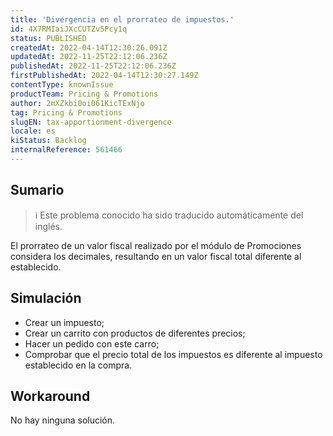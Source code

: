 ```yaml
---
title: 'Divergencia en el prorrateo de impuestos.'
id: 4X7RMIaiJXcCUTZv5Pcy1q
status: PUBLISHED
createdAt: 2022-04-14T12:30:26.091Z
updatedAt: 2022-11-25T22:12:06.236Z
publishedAt: 2022-11-25T22:12:06.236Z
firstPublishedAt: 2022-04-14T12:30:27.149Z
contentType: knownIssue
productTeam: Pricing & Promotions
author: 2mXZkbi0oi061KicTExNjo
tag: Pricing & Promotions
slugEN: tax-apportionment-divergence
locale: es
kiStatus: Backlog
internalReference: 561466
---
```


## Sumario

>ℹ️ Este problema conocido ha sido traducido automáticamente del inglés.


El prorrateo de un valor fiscal realizado por el módulo de Promociones considera los decimales, resultando en un valor fiscal total diferente al establecido.



## Simulación



- Crear un impuesto;
- Crear un carrito con productos de diferentes precios;
- Hacer un pedido con este carro;
- Comprobar que el precio total de los impuestos es diferente al impuesto establecido en la compra.



## Workaround


No hay ninguna solución.

